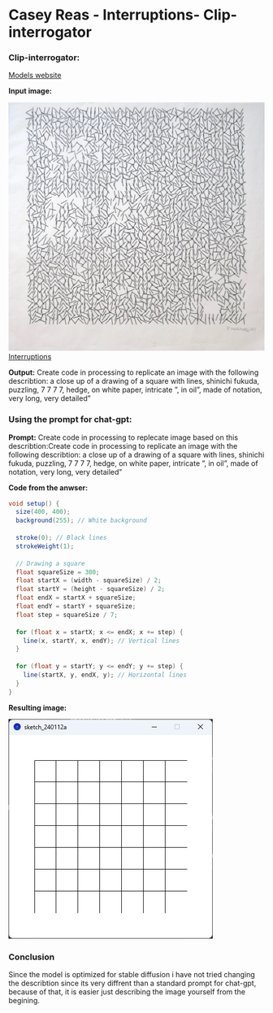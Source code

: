 # Casey Reas - Interruptions- Clip-interrogator

### Clip-interrogator:
[Models website](https://github.com/pharmapsychotic/clip-interrogator)

**Input image:**

![Prvi poskus](https://github.com/ZacetekVaj/Using-Chat-GPT-to-recreate-generative-art/blob/main/Using%20art%20describing%20models/Vera%20Molnar/Interruptions/Clip-interrogator/Images/image.jpg)
[Interruptions](https://dam.org/museum/artists_ui/artists/molnar-vera/interruptions/)

**Output:**
Create code in processing to replicate an image with the following describtion: a close up of a drawing of a square with lines, shinichi fukuda, puzzling, 7 7 7 7, hedge, on white paper, intricate ”, in oil”, made of notation, very long, very detailed”

### Using the prompt for chat-gpt:

**Prompt:**
Create code in processing to replecate image based on this describtion:Create code in processing to replicate an image with the following describtion: a close up of a drawing of a square with lines, shinichi fukuda, puzzling, 7 7 7 7, hedge, on white paper, intricate ”, in oil”, made of notation, very long, very detailed”

**Code from the anwser:**
```java
void setup() {
  size(400, 400);
  background(255); // White background
  
  stroke(0); // Black lines
  strokeWeight(1);
  
  // Drawing a square
  float squareSize = 300;
  float startX = (width - squareSize) / 2;
  float startY = (height - squareSize) / 2;
  float endX = startX + squareSize;
  float endY = startY + squareSize;
  float step = squareSize / 7;
  
  for (float x = startX; x <= endX; x += step) {
    line(x, startY, x, endY); // Vertical lines
  }
  
  for (float y = startY; y <= endY; y += step) {
    line(startX, y, endX, y); // Horizontal lines
  }
}

```
**Resulting image:**

![Prvi poskus](https://github.com/ZacetekVaj/Using-Chat-GPT-to-recreate-generative-art/blob/main/Using%20art%20describing%20models/Vera%20Molnar/Interruptions/Clip-interrogator/Images/image.png)

### Conclusion

Since the model is optimized for stable diffusion i have not tried changing the describtion since its very diffrent than a standard prompt for chat-gpt, because of that, it is easier just describing the image yourself from the begining.



